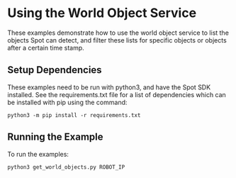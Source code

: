 <!--
Copyright (c) 2022 Boston Dynamics, Inc.  All rights reserved.

Downloading, reproducing, distributing or otherwise using the SDK Software
is subject to the terms and conditions of the Boston Dynamics Software
Development Kit License (20191101-BDSDK-SL).
-->

# Using the World Object Service

These examples demonstrate how to use the world object service to list the objects Spot can detect, and filter these lists for specific objects or objects after a certain time stamp.

## Setup Dependencies

These examples need to be run with python3, and have the Spot SDK installed. See the requirements.txt file for a list of dependencies which can be installed with pip using the command:

```
python3 -m pip install -r requirements.txt
```

## Running the Example

To run the examples:

```
python3 get_world_objects.py ROBOT_IP
```

